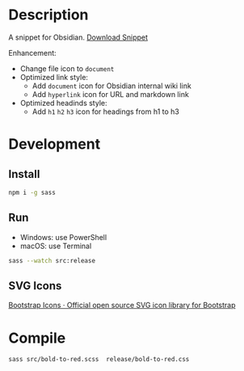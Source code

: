 
# Description

A snippet for Obsidian. [Download Snippet](release/bold-to-red.css)

Enhancement:

- Change file icon to `document`
- Optimized link style:
    - Add `document` icon for Obsidian internal wiki link
    - Add `hyperlink` icon for URL and markdown link
- Optimized headinds style:
    - Add `h1` `h2` `h3` icon for headings from h1 to h3

# Development
## Install
```bash
npm i -g sass
```
## Run
- Windows: use PowerShell
- macOS: use Terminal

```bash
sass --watch src:release
```

## SVG Icons
[Bootstrap Icons · Official open source SVG icon library for Bootstrap](https://icons.getbootstrap.com/)

# Compile
```bash
sass src/bold-to-red.scss  release/bold-to-red.css
```